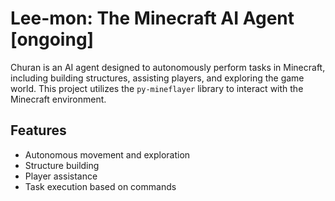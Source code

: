 # Lee-mon: The Minecraft AI Agent [ongoing]

Churan is an AI agent designed to autonomously perform tasks in Minecraft, including building structures, assisting players, and exploring the game world. This project utilizes the `py-mineflayer` library to interact with the Minecraft environment.

## Features

- Autonomous movement and exploration
- Structure building
- Player assistance
- Task execution based on commands
